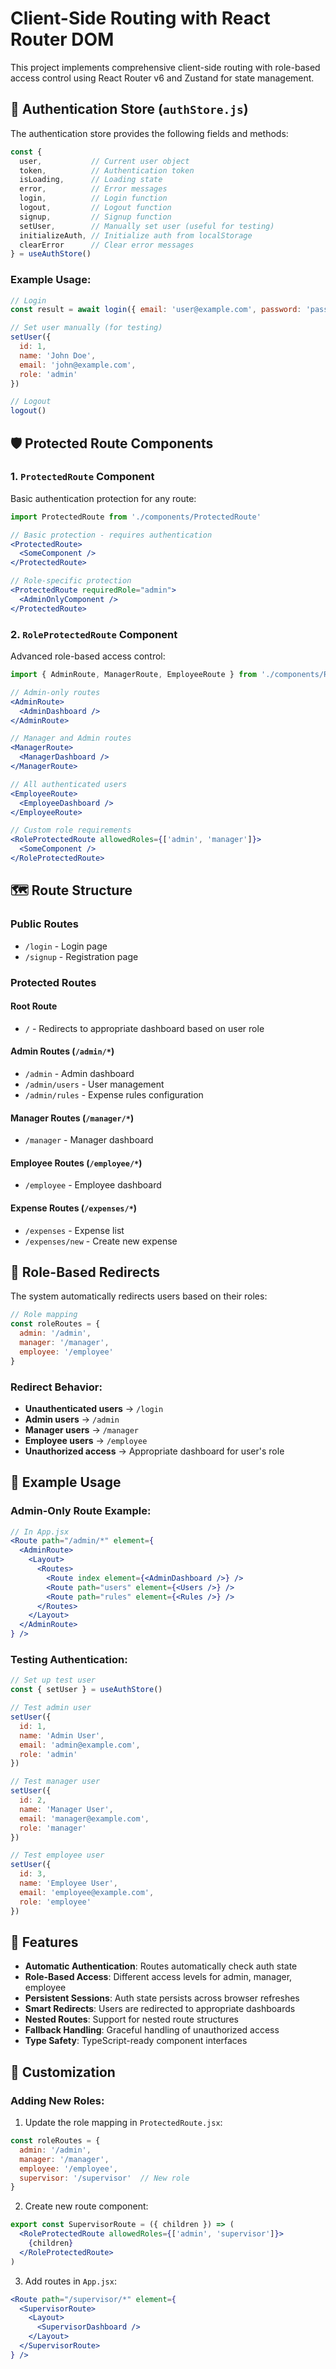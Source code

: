 # Client-Side Routing with React Router DOM

This project implements comprehensive client-side routing with role-based access control using React Router v6 and Zustand for state management.

## 🔐 Authentication Store (`authStore.js`)

The authentication store provides the following fields and methods:

```javascript
const { 
  user,           // Current user object
  token,          // Authentication token
  isLoading,      // Loading state
  error,          // Error messages
  login,          // Login function
  logout,         // Logout function
  signup,         // Signup function
  setUser,        // Manually set user (useful for testing)
  initializeAuth, // Initialize auth from localStorage
  clearError      // Clear error messages
} = useAuthStore()
```

### Example Usage:

```javascript
// Login
const result = await login({ email: 'user@example.com', password: 'password' })

// Set user manually (for testing)
setUser({ 
  id: 1, 
  name: 'John Doe', 
  email: 'john@example.com', 
  role: 'admin' 
})

// Logout
logout()
```

## 🛡️ Protected Route Components

### 1. `ProtectedRoute` Component

Basic authentication protection for any route:

```jsx
import ProtectedRoute from './components/ProtectedRoute'

// Basic protection - requires authentication
<ProtectedRoute>
  <SomeComponent />
</ProtectedRoute>

// Role-specific protection
<ProtectedRoute requiredRole="admin">
  <AdminOnlyComponent />
</ProtectedRoute>
```

### 2. `RoleProtectedRoute` Component

Advanced role-based access control:

```jsx
import { AdminRoute, ManagerRoute, EmployeeRoute } from './components/RoleProtectedRoute'

// Admin-only routes
<AdminRoute>
  <AdminDashboard />
</AdminRoute>

// Manager and Admin routes
<ManagerRoute>
  <ManagerDashboard />
</ManagerRoute>

// All authenticated users
<EmployeeRoute>
  <EmployeeDashboard />
</EmployeeRoute>

// Custom role requirements
<RoleProtectedRoute allowedRoles={['admin', 'manager']}>
  <SomeComponent />
</RoleProtectedRoute>
```

## 🗺️ Route Structure

### Public Routes
- `/login` - Login page
- `/signup` - Registration page

### Protected Routes

#### Root Route
- `/` - Redirects to appropriate dashboard based on user role

#### Admin Routes (`/admin/*`)
- `/admin` - Admin dashboard
- `/admin/users` - User management
- `/admin/rules` - Expense rules configuration

#### Manager Routes (`/manager/*`)
- `/manager` - Manager dashboard

#### Employee Routes (`/employee/*`)
- `/employee` - Employee dashboard

#### Expense Routes (`/expenses/*`)
- `/expenses` - Expense list
- `/expenses/new` - Create new expense

## 🔄 Role-Based Redirects

The system automatically redirects users based on their roles:

```javascript
// Role mapping
const roleRoutes = {
  admin: '/admin',
  manager: '/manager',
  employee: '/employee'
}
```

### Redirect Behavior:
- **Unauthenticated users** → `/login`
- **Admin users** → `/admin`
- **Manager users** → `/manager`
- **Employee users** → `/employee`
- **Unauthorized access** → Appropriate dashboard for user's role

## 📝 Example Usage

### Admin-Only Route Example:

```jsx
// In App.jsx
<Route path="/admin/*" element={
  <AdminRoute>
    <Layout>
      <Routes>
        <Route index element={<AdminDashboard />} />
        <Route path="users" element={<Users />} />
        <Route path="rules" element={<Rules />} />
      </Routes>
    </Layout>
  </AdminRoute>
} />
```

### Testing Authentication:

```javascript
// Set up test user
const { setUser } = useAuthStore()

// Test admin user
setUser({
  id: 1,
  name: 'Admin User',
  email: 'admin@example.com',
  role: 'admin'
})

// Test manager user
setUser({
  id: 2,
  name: 'Manager User',
  email: 'manager@example.com',
  role: 'manager'
})

// Test employee user
setUser({
  id: 3,
  name: 'Employee User',
  email: 'employee@example.com',
  role: 'employee'
})
```

## 🚀 Features

- **Automatic Authentication**: Routes automatically check auth state
- **Role-Based Access**: Different access levels for admin, manager, employee
- **Persistent Sessions**: Auth state persists across browser refreshes
- **Smart Redirects**: Users are redirected to appropriate dashboards
- **Nested Routes**: Support for nested route structures
- **Fallback Handling**: Graceful handling of unauthorized access
- **Type Safety**: TypeScript-ready component interfaces

## 🔧 Customization

### Adding New Roles:

1. Update the role mapping in `ProtectedRoute.jsx`:
```javascript
const roleRoutes = {
  admin: '/admin',
  manager: '/manager',
  employee: '/employee',
  supervisor: '/supervisor'  // New role
}
```

2. Create new route component:
```jsx
export const SupervisorRoute = ({ children }) => (
  <RoleProtectedRoute allowedRoles={['admin', 'supervisor']}>
    {children}
  </RoleProtectedRoute>
)
```

3. Add routes in `App.jsx`:
```jsx
<Route path="/supervisor/*" element={
  <SupervisorRoute>
    <Layout>
      <SupervisorDashboard />
    </Layout>
  </SupervisorRoute>
} />
```
